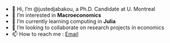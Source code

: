 - 👋 Hi, I’m @justedjabakou, a Ph.D. Candidate at U. Montreal
- 👀 I’m interested in **Macroeconomics**
- 🌱 I’m currently learning computing in **Julia**
- 💞️ I’m looking to collaborate on research projects in economics
- 📫 How to reach me : [Email](mailto:juste.djabakou@umontreal.ca)

<!---
justedjabakou/justedjabakou is a ✨ special ✨ repository because its `README.md` (this file) appears on your GitHub profile.
You can click the Preview link to take a look at your changes.
--->
